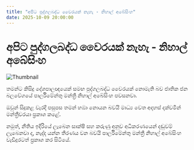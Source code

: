 ```yaml
---
title: "අපිට පුද්ගලබද්ධ වෛරයක් නැහැ - නිහාල් අබේසිංහ"
date: 2025-10-09 20:00:00
---
```


# අපිට පුද්ගලබද්ධ වෛරයක් නැහැ - නිහාල් අබේසිංහ

![Thumbnail](https://helakuru.sgp1.cdn.digitaloceanspaces.com/esana/images/lib/nihal-abeysinghe-npp.jpg)

තමන්ට කිසිදු දේශපාලඥයෙක් සමඟ පුද්ගලබද්ධ වෛරයක් නොමැති බව ජාතික ජන බලවේගයේ පාර්ලිමේන්තු මන්ත්‍රී නිහාල් අබේසිංහ පවසනවා.

ඔවුන් සිදුකළ වැරදි පසුපස තමන් හඹා නොයන බවයි මාධ්‍ය වෙත අදහස් දක්වමින් මන්ත්‍රීවරයා ප්‍රකාශ කළේ.

නමුත්, නීතිය ඉදිරියේ ලැබෙන සාක්ෂි සහ කරුණු අනුව අධිකරණයෙන් දඬුවම් ලැබෙනවා ද, නැද්ද යන්න තීරණය වන බවයි පාර්ලිමේන්තු මන්ත්‍රී නිහාල් අබේසිංහ වැඩිදුරටත් ප්‍රකාශ කර සිටියේ.

